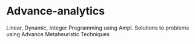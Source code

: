 # Advance-analytics
Linear, Dynamic, Integer Programming using Ampl. Solutions to problems using Advance Metaheuristic Techniques 
